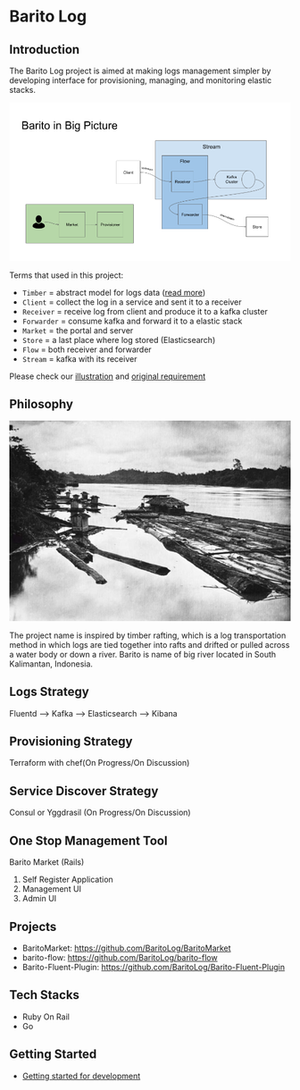 # Barito Log

## Introduction

The Barito Log project is aimed at making logs management simpler by developing interface for provisioning, managing, and monitoring elastic stacks.

![Barito in Big Picture](illustrations/3-barito-in-big-picture.png)

Terms that used in this project:
- `Timber` = abstract model for logs data ([read more](timber.md))
- `Client` = collect the log in a service and sent it to a receiver
- `Receiver` = receive log from client and produce it to a kafka cluster
- `Forwarder` = consume kafka and forward it to a elastic stack
- `Market` = the portal and server 
- `Store` = a last place where log stored (Elasticsearch)
- `Flow` = both receiver and forwarder
- `Stream` = kafka with its receiver


Please check our [illustration](illustrations/readme.md) and [original requirement](original_requirement.txt)

## Philosophy

![Timber Rafting in Barito River](illustrations/0-timber-rafting-in-barito-river.jpg)

The project name is inspired by timber rafting, which is a log transportation method in which logs are tied together into rafts and drifted or pulled across a water body or down a river. Barito is name of big river located in South Kalimantan, Indonesia. 

## Logs Strategy

Fluentd --> Kafka --> Elasticsearch --> Kibana

## Provisioning Strategy

Terraform with chef(On Progress/On Discussion)

## Service Discover Strategy

Consul or Yggdrasil (On Progress/On Discussion)

## One Stop Management Tool

Barito Market (Rails)
1. Self Register Application
2. Management UI
3. Admin UI

## Projects 

- BaritoMarket: https://github.com/BaritoLog/BaritoMarket
- barito-flow: https://github.com/BaritoLog/barito-flow
- Barito-Fluent-Plugin: https://github.com/BaritoLog/Barito-Fluent-Plugin

## Tech Stacks

- Ruby On Rail 
- Go

## Getting Started

- [Getting started for development](getting-started-dev.md)

